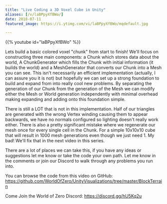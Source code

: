 ```yaml
---
title: "Live Coding a 3D Voxel Cube in Unity"
aliases: [/v/laBPpyXfBWo/]
date: 2018-07-11
featured_image: https://i.ytimg.com/vi/laBPpyXfBWo/mqdefault.jpg

---
```


{{% youtube id="laBPpyXfBWo" %}}

Lets build a basic colored voxel "chunk" from start to finish! We'll focus on constructing three main components: a Chunk which stores data about the world, A ChunkGenerator which fills the Chunk with initial information (it builds the world) and a MeshGenerator that converts our Chunk into a Mesh you can see. This isn't necessarily an efficient implementation (actually, I can assure you it is not) but hopefully we can set up a strong foundation to build and expand from into really cool new problems. By separating the generation of our Chunk from the generation of the Mesh we can modify either the Mesh or World generation independently with minimal overhead making expanding and adding onto this foundation simple.

There is still a LOT that is not in this implementation. Half of our triangles are generated with the wrong Vertex winding causing them to appear backwards, we have no normals configured so lighting doesn't really work either. There is also a pretty significant mistake where we regenerate our mesh once for every single cell in the Chunk. For a simple 10x10x10 cube that will result in 1000 mesh generations even though we just need 1. My bad! We'll fix that in the next video in this series.

There are a lot of places we can take this, if you have any ideas or suggestions let me know or take the code your own path. Let me know in the comments or join our Discord to walk through any problems you run into.

You can browse the code from this video on GitHub: https://github.com/WorldOfZero/UnityVisualizations/tree/master/BlockTerrain

Come Join the World of Zero Discord: https://discord.gg/hU5Kq2u